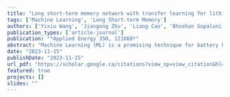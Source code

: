 ```yaml
---
title: "Long short-term memory network with transfer learning for lithium-ion battery capacity fade and cycle life prediction"
tags: ['Machine Learning', 'Long Short-term Memory']
authors: ['Yixiu Wang', 'Jiangong Zhu', 'Liang Cao', 'Bhushan Gopaluni', 'Yankai Cao']
publication_types: ['article-journal']
publication: "*Applied Energy 350, 121660*"
abstract: "Machine Learning (ML) is a promising technique for battery health estimation and prediction. However, with more and more types of batteries entering the market, building an ML model from scratch for each new battery requires collecting a large amount of data, which is very expensive and time-consuming. This paper proposes a transfer learning approach to reduce the amount of data that needs to be recollected for a new battery. The key idea is to train an ML model for a new battery of interest (i.e., target battery) with a limited amount of data by transferring the knowledge contained in a well-studied battery (i.e., source battery) with sufficient data. We illustrate this approach using two types of batteries, i.e., the battery with Li₀.₈₆Ni₀.₈₆Co₀.₁₁Al₀.₀₃O₂ -based positive electrode (NCA battery, source battery) and the battery with Li₀.₈₄Ni₀.₈₃Co₀.₁₁Mn₀.₀₇O₂-based positive electrode (NCM battery, target battery), which have similar degradation patterns but dramatically different cycle life. Specifically, we first pre-train a long short-term memory (LSTM) network, using cycling data of 20 NCA cells at 25 °C and at 45 °C, to predict the following capacity fade based on the previous capacity sequence. Then, to make the model applicable to NCM cells, we employ the transfer learning method to retrain the model, using cycling data of only 2 NCM cells at 25 °C, and propose a two-stage approach to further improve the model performance. The proposed two-stage model can predict the cycle life of NCM cells at 45 °C using the capacities of the first 13 cycles and obtain a cycle life root-mean-squared-error (RMSE) of 25.23 cycles and a capacity trajectory RMSE of 17.80 mAh (0.51 %)."
date: "2023-11-15"
publishDate: "2023-11-15"
url_pdf: "https://scholar.google.ca/citations?view_op=view_citation&hl=zh-CN&user=M-s3mjAAAAAJ&pagesize=80&citation_for_view=M-s3mjAAAAAJ:J_g5lzvAfSwC"
featured: true
projects: []
slides: ""
---
```

